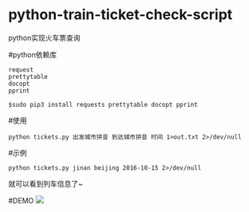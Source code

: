 # python-train-ticket-check-script
python实现火车票查询  

#python依赖库
```
request  
prettytable  
docopt  
pprint  
```

```
$sudo pip3 install requests prettytable docopt pprint
```

#使用
```
python tickets.py 出发城市拼音 到达城市拼音 时间 1>out.txt 2>/dev/null
```
#示例
```
python tickets.py jinan beijing 2016-10-15 2>/dev/null
```

就可以看到列车信息了~  

#DEMO
<img src="http://iridescent.com.cn/Reference/demo1.png"></img>
